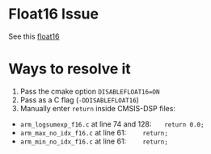# Float16 Issue

See this [float16](https://github.com/ARM-software/CMSIS-DSP/issues/242)

# Ways to resolve it

1. Pass the cmake option `DISABLEFLOAT16=ON`
2. Pass as a C flag (`-DDISABLEFLOAT16`)
3. Manually enter `return` inside CMSIS-DSP files:
- `arm_logsumexp_f16.c` at line 74 and 128:
`   return 0.0;`
- `arm_max_no_idx_f16.c` at line 61:
`    return;`
- `arm_min_no_idx_f16.c` at line 61:
`    return;`
